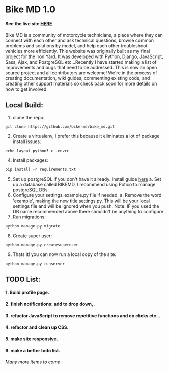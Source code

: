 # Bike MD 1.0
#### See the live site [HERE](bike-md.herokuapp.com)
Bike MD is a community of motorcycle technicians, a place where they can connect with each other and ask technical questions, browse common problems and solutions by model, and help each other troubleshoot vehicles more efficiently. This website was originally built as my final project for the Iron Yard. It was developed with Python, Django, JavaScript, Sass, Ajax, and PostgreSQL etc...Recently I have started making a list of improvements and bugs that need to be addressed. This is now an open source project and all contributors are welcome! We're in the process of creating documentation, wiki guides, commenting existing code, and creating other support materials so check back soon for more details on how to get involved.

## Local Build:
1. clone the repo:


`git clone https://github.com/bike-md/bike_md.git`


2. Create a virtualenv, I prefer this because it eliminates a lot of package install issues:


`echo layout python3 > .envrc`


4. Install packages:


`pip install -r requirements.txt`


5. Set up postgreSQL if you don't have it already. Install guide [here](http://postgresguide.com/)
   a. Set up a database called BIKEMD, I recommend using Potico to manage postgreSQL DBs.
6. Configure your settings_example.py file if needed.
   a. Remove the word 'example', making the new title settings.py. This will be your local settings file and will be ignored when you push.
   Note: IF you used the DB name recommended above there shouldn't be anything to configure.
7. Run migrations:


`python manage.py migrate`


8. Create super user:


`python manage.py createsuperuser`


9. Thats it! you can now run a local copy of the site:


`python manage.py runserver`


## TODO List:
#### 1. Build profile page.
#### 2. finish notifications: add to drop down, .
#### 3. refactor JavaScript to remove repetitive functions and on clicks etc...
#### 4. refactor and clean up CSS.
#### 5. make site responsive.
#### 6. make a better todo list.
*Many more items to come*
